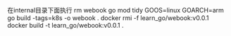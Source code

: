 在internal目录下面执行
rm webook
go mod tidy
GOOS=linux GOARCH=arm go build -tags=k8s -o webook .
docker rmi -f learn_go/webook:v0.0.1
docker build -t learn_go/webook:v0.0.1 .